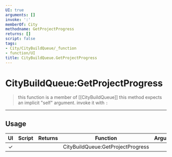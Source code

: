 ```yaml
---
UI: true
arguments: []
invoke: ':'
memberOf: City
methodname: GetProjectProgress
returns: []
script: false
tags:
- City/CityBuildQueue/_function
- function/UI
title: CityBuildQueue.GetProjectProgress
---
```

# CityBuildQueue:GetProjectProgress
> this function is a member of [[CityBuildQueue]]
> this method expects an implicit "self" argument. invoke it with `:`
-----
## Usage
|  UI | Script | Returns | Function | Arguments |
|:---:|:------:|-------:|:--------:|:---------|
|✓| ||CityBuildQueue:GetProjectProgress||
